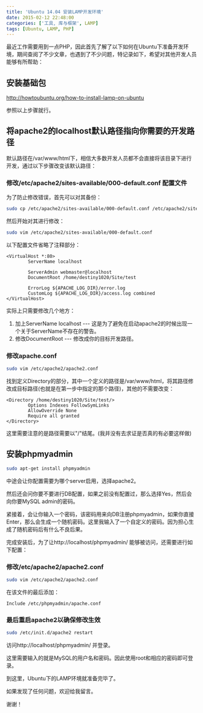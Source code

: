 ```yaml
---
title: 'Ubuntu 14.04 安装LAMP开发环境'
date: 2015-02-12 22:48:00
categories: ['工具, 库与框架', LAMP]
tags: [Ubuntu, LAMP, PHP]
---
```


最近工作需要用到一点PHP，因此首先了解了以下如何在Ubuntu下准备开发环境，期间查阅了不少文章，也遇到了不少问题，特记录如下，希望对其他开发人员能够有所帮助：

## 安装基础包

http://howtoubuntu.org/how-to-install-lamp-on-ubuntu

参照以上步骤就行。

## 将apache2的localhost默认路径指向你需要的开发路径

默认路径在/var/www/html下，相信大多数开发人员都不会直接将该目录下进行开发，通过以下步骤改变该默认路径：

<!-- More -->

### 修改/etc/apache2/sites-available/000-default.conf 配置文件

为了防止修改错误，首先可以对其备份：

```bash
sudo cp /etc/apache2/sites-available/000-default.conf /etc/apache2/sites-available/000-default.conf.bak
```

然后开始对其进行修改：

```bash
sudo vim /etc/apache2/sites-available/000-default.conf 
```

以下配置文件省略了注释部分：

```
<VirtualHost *:80>  
        ServerName localhost  
  
        ServerAdmin webmaster@localhost  
        DocumentRoot /home/destiny1020/Site/test  
  
        ErrorLog ${APACHE_LOG_DIR}/error.log  
        CustomLog ${APACHE_LOG_DIR}/access.log combined  
</VirtualHost>
```

实际上只需要修改几个地方：

1. 加上ServerName localhost --- 这是为了避免在启动apache2的时候出现一个关于ServerName不存在的警告。
2. 修改DocumentRoot --- 修改成你的目标开发路径。

### 修改apache.conf

```bash
sudo vim /etc/apache2/apache2.conf
```

找到定义Directory的部分，其中一个定义的路径是/var/www/html，将其路径修改成目标路径(也就是在第一步中指定的那个路径)，其他的不需要改变：

```
<Directory /home/destiny1020/Site/test/>  
        Options Indexes FollowSymLinks  
        AllowOverride None  
        Require all granted  
</Directory>
```

这里需要注意的是路径需要以"/"结尾。(我并没有去求证是否真的有必要这样做)

## 安装phpmyadmin

```bash
sudo apt-get install phpmyadmin
```

中途会让你配置需要为哪个server启用，选择apache2。

然后还会问你要不要进行DB配置，如果之前没有配置过，那么选择Yes，然后会向你要MySQL admin的密码。

紧接着，会让你输入一个密码，该密码用来向DB注册phpmyadmin，如果你直接Enter，那么会生成一个随机密码。这里我输入了一个自定义的密码。因为担心生成了随机密码后有什么不良后果。

完成安装后，为了让http://localhost/phpmyadmin/ 能够被访问，还需要进行如下配置：

### 修改/etc/apache2/apache2.conf

```bash
sudo vim /etc/apache2/apache2.conf
```

在该文件的最后添加：

```
Include /etc/phpmyadmin/apache.conf
```

### 最后重启apache2以确保修改生效

```bash
sudo /etc/init.d/apache2 restart
```

访问http://localhost/phpmyadmin/ 并登录。

这里需要输入的就是MySQL的用户名和密码。因此使用root和相应的密码即可登录。

到这里，Ubuntu下的LAMP环境就准备完毕了。

如果发现了任何问题，欢迎给我留言。

谢谢！
